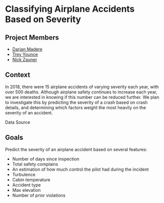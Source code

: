 # Classifying Airplane Accidents Based on Severity

## Project Members

* [Darian Madere](https://github.com/dalayne95)
* [Trey Younce](https://github.com/treyounce)
* [Nick Zauner](https://github.com/nzauner)


## Context
In 2018, there were 15 airplane accidents of varying severity each year, with over 500 deaths. Although airplane safety continues to increase each year, we are interested in knowing if this number can be reduced further. We plan to investigate this by predicting the severity of a crash based on crash details, and determining which factors weight the most heavily on the severity of an accident.

Data Source

## Goals

Predict the severity of an airplane accident based on several features:
* Number of days since inspection
* Total safety complains
* An estimation of how much control the pilot had during the incident
* Turbulence
* Cabin temperature
* Accident type
* Max elevation
* Number of prior violations
